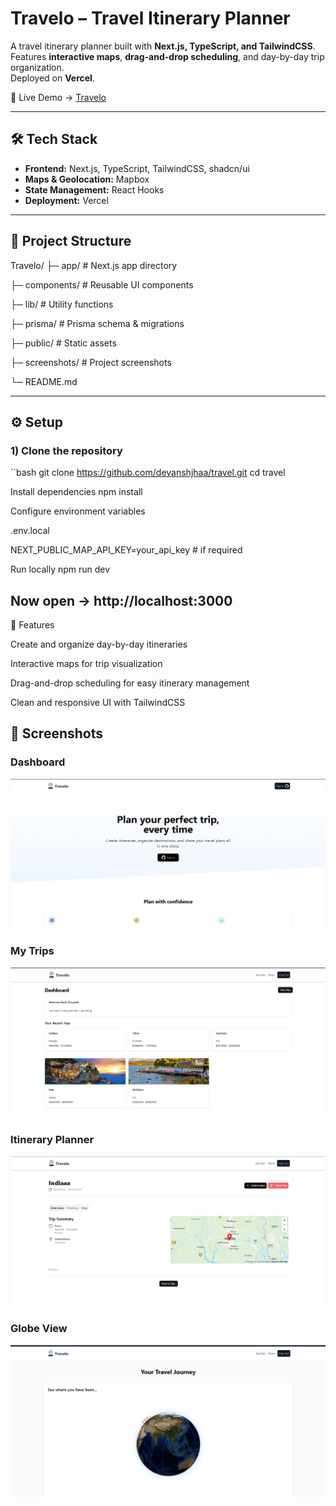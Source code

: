 # Travelo – Travel Itinerary Planner

A travel itinerary planner built with **Next.js, TypeScript, and TailwindCSS**.  
Features **interactive maps**, **drag-and-drop scheduling**, and day-by-day trip organization.  
Deployed on **Vercel**.  

🔗 Live Demo → [Travelo](https://travel-weld-three.vercel.app/)

---

## 🛠 Tech Stack
- **Frontend:** Next.js, TypeScript, TailwindCSS, shadcn/ui  
- **Maps & Geolocation:** Mapbox 
- **State Management:** React Hooks  
- **Deployment:** Vercel  

---

## 📁 Project Structure
Travelo/
├─ app/ # Next.js app directory

├─ components/ # Reusable UI components

├─ lib/ # Utility functions

├─ prisma/ # Prisma schema & migrations

├─ public/ # Static assets

├─ screenshots/ # Project screenshots

└─ README.md


---

## ⚙️ Setup

### 1) Clone the repository
``bash
git clone https://github.com/devanshjhaa/travel.git
cd travel


Install dependencies
npm install

Configure environment variables

.env.local

NEXT_PUBLIC_MAP_API_KEY=your_api_key   # if required

Run locally
npm run dev

Now open → http://localhost:3000
----
🚀 Features

Create and organize day-by-day itineraries

Interactive maps for trip visualization

Drag-and-drop scheduling for easy itinerary management

Clean and responsive UI with TailwindCSS

## 📸 Screenshots

### Dashboard
![Dashboard](./screenshots/Dashboard.png)

### My Trips
![My Trips](./screenshots/Mytrips.png)

### Itinerary Planner
![Itinerary](./screenshots/Itinerary.png)

### Globe View
![Globe](./screenshots/Globe.png)
